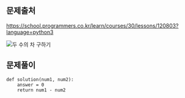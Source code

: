 문제출처
---

https://school.programmers.co.kr/learn/courses/30/lessons/120803?language=python3

![두 수의 차 구하기](https://github.com/user-attachments/assets/12047f90-85cf-4b13-9859-fb8845c6fa1e)


문제풀이
--

    def solution(num1, num2):
        answer = 0
        return num1 - num2
